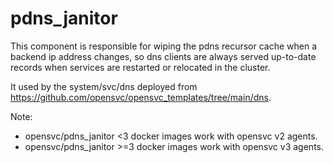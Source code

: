 # pdns_janitor

This component is responsible for wiping the pdns recursor cache when a backend ip address changes, so dns clients are always served up-to-date records when services are restarted or relocated in the cluster.

It used by the system/svc/dns deployed from https://github.com/opensvc/opensvc_templates/tree/main/dns.

Note:

* opensvc/pdns_janitor <3 docker images work with opensvc v2 agents.
* opensvc/pdns_janitor >=3 docker images work with opensvc v3 agents.
